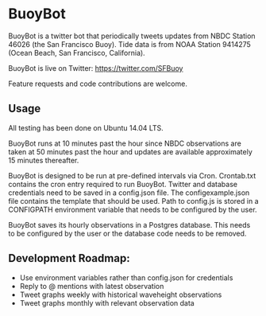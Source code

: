 # BuoyBot
BuoyBot is a twitter bot that periodically tweets updates from NBDC Station 46026 (the San Francisco Buoy).
Tide data is from NOAA Station 9414275 (Ocean Beach, San Francisco, California).

BuoyBot is live on Twitter: https://twitter.com/SFBuoy

Feature requests and code contributions are welcome.

## Usage
All testing has been done on Ubuntu 14.04 LTS.

BuoyBot runs at 10 minutes past the hour since NBDC observations are taken at 50 minutes past the hour and updates are available approximately 15 minutes thereafter.

BuoyBot is designed to be run at pre-defined intervals via Cron. Crontab.txt contains the cron entry required to run BuoyBot. Twitter and database credentials need to be saved in a config.json file. The configexample.json file contains the template that should be used. Path to config.js is stored in a CONFIGPATH environment variable that needs to be configured by the user.

BuoyBot saves its hourly observations in a Postgres database. This needs to be configured by the user or the database code needs to be removed.

## Development Roadmap:
- Use environment variables rather than config.json for credentials
- Reply to @ mentions with latest observation
- Tweet graphs weekly with historical waveheight observations
- Tweet graphs monthly with relevant observation data
